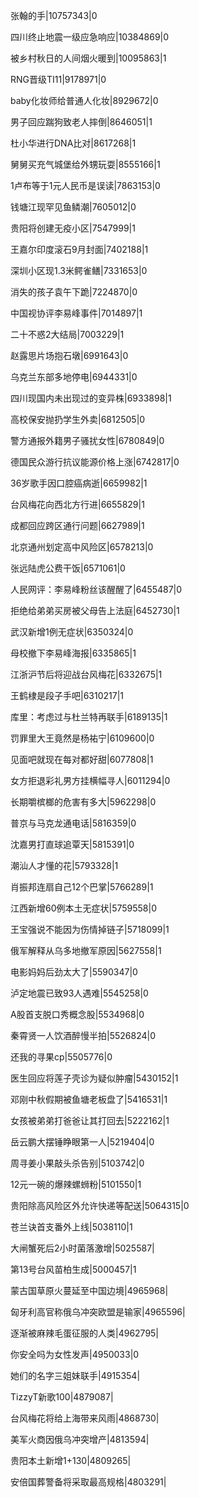 张翰的手|10757343|0

四川终止地震一级应急响应|10384869|0

被乡村秋日的人间烟火暖到|10095863|1

RNG晋级TI11|9178971|0

baby化妆师给普通人化妆|8929672|0

男子回应踹狗致老人摔倒|8646051|1

杜小华进行DNA比对|8617268|1

舅舅买充气城堡给外甥玩耍|8555166|1

1卢布等于1元人民币是误读|7863153|0

钱塘江现罕见鱼鳞潮|7605012|0

贵阳将创建无疫小区|7547999|1

王嘉尔印度滚石9月封面|7402188|1

深圳小区现1.3米鳄雀鳝|7331653|0

消失的孩子袁午下跪|7224870|0

中国视协评李易峰事件|7014897|1

二十不惑2大结局|7003229|1

赵露思片场抱石墩|6991643|0

乌克兰东部多地停电|6944331|0

四川现国内未出现过的变异株|6933898|1

高校保安抛扔学生外卖|6812505|0

警方通报外籍男子骚扰女性|6780849|0

德国民众游行抗议能源价格上涨|6742817|0

36岁歌手因口腔癌病逝|6659982|1

台风梅花向西北方行进|6655829|1

成都回应跨区通行问题|6627989|1

北京通州划定高中风险区|6578213|0

张远陆虎公费干饭|6571061|0

人民网评：李易峰粉丝该醒醒了|6455487|0

拒绝给弟弟买房被父母告上法庭|6452730|1

武汉新增1例无症状|6350324|0

母校撤下李易峰海报|6335865|1

江浙沪节后将迎战台风梅花|6332675|1

王鹤棣是段子手吧|6310217|1

库里：考虑过与杜兰特再联手|6189135|1

罚罪里大王竟然是杨祐宁|6109600|0

见面吧就现在每对都好甜|6077808|1

女方拒退彩礼男方挂横幅寻人|6011294|0

长期嚼槟榔的危害有多大|5962298|0

普京与马克龙通电话|5816359|0

沈嘉男打直球追覃天|5815391|0

潮汕人才懂的花|5793328|1

肖振邦连扇自己12个巴掌|5766289|1

江西新增60例本土无症状|5759558|0

王宝强说不能因为伤情掉链子|5718099|1

俄军解释从乌多地撤军原因|5627558|1

电影妈妈后劲太大了|5590347|0

泸定地震已致93人遇难|5545258|0

A股首支脱口秀概念股|5534968|0

秦霄贤一人饮酒醉慢半拍|5526824|0

还我的寻果cp|5505776|0

医生回应将莲子壳诊为疑似肿瘤|5430152|1

邓刚中秋假期被鱼塘老板盘了|5416531|1

女孩被弟弟打爸爸让其打回去|5222162|1

岳云鹏大摆锤睁眼第一人|5219404|0

周寻姜小果敲头杀告别|5103742|0

12元一碗的爆辣螺蛳粉|5101550|1

贵阳除高风险区外允许快递等配送|5064315|0

苍兰诀首支番外上线|5038110|1

大闸蟹死后2小时菌落激增|5025587|

第13号台风苗柏生成|5000457|1

蒙古国草原火蔓延至中国边境|4965968|

匈牙利高官称俄乌冲突欧盟是输家|4965596|

逐渐被麻辣毛蛋征服的人类|4962795|

你安全吗为女性发声|4950033|0

她们的名字三姐妹联手|4915354|

TizzyT新歌100|4879087|

台风梅花将给上海带来风雨|4868730|

美军火商因俄乌冲突增产|4813594|

贵阳本土新增1+130|4809265|

安倍国葬警备将采取最高规格|4803291|

